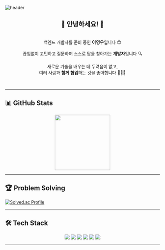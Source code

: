 <!-- 헤더 배너 -->
![header](https://capsule-render.vercel.app/api?type=waving&height=250&color=gradient&text=이영우%20(Youngwoo%20Lee)&fontAlign=50&fontSize=50&fontColor=ffffff)

<h2 align="center">👋 안녕하세요! 👋</h2> 
<p align="center">
  <br/>
  백엔드 개발자를 준비 중인 <strong>이영우</strong>입니다 😊
  <br/><br/>
  끊임없이 고민하고 질문하며 스스로 답을 찾아가는 <strong>개발자</strong>입니다 🔍
  <br/><br/>
  새로운 기술을 배우는 데 두려움이 없고,<br/>
  여러 사람과 <strong>함께 협업</strong>하는 것을 좋아합니다 🧑‍🤝‍🧑
</p>
<br/>



---

## 📊 GitHub Stats

<p align="center">
  <a href="https://github.com/anuraghazra/github-readme-stats">
    <img height="180em" src="https://github-readme-stats.vercel.app/api?username=youngwoo2&show_icons=true&theme=tokyonight&hide_border=true" />
  </a>
</p>

---

## 🏆 Problem Solving

[![Solved.ac Profile](http://mazassumnida.wtf/api/v2/generate_badge?boj=dodoyou)](https://solved.ac/dodoyou)

---

## 🛠 Tech Stack

<p align="center">
  <img src="https://img.shields.io/badge/Java-007396?style=for-the-badge&logo=openjdk&logoColor=white"/>
  <img src="https://img.shields.io/badge/Spring Boot-6DB33F?style=for-the-badge&logo=springboot&logoColor=white"/>
  <img src="https://img.shields.io/badge/MySQL-4479A1?style=for-the-badge&logo=mysql&logoColor=white"/>
  <img src="https://img.shields.io/badge/Redis-DC382D?style=for-the-badge&logo=redis&logoColor=white"/>
  <img src="https://img.shields.io/badge/Docker-2496ED?style=for-the-badge&logo=docker&logoColor=white"/>
  <img src="https://img.shields.io/badge/AWS-232F3E?style=for-the-badge&logo=amazonaws&logoColor=white"/>
</p>

---
